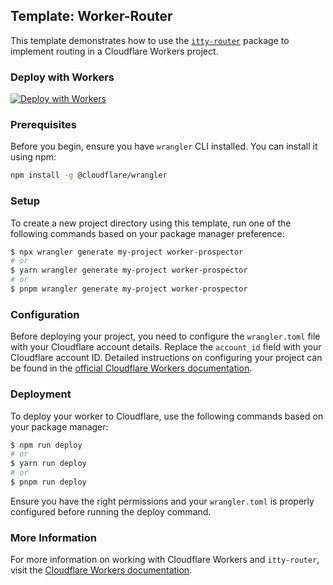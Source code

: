 ## Template: Worker-Router 

This template demonstrates how to use the [`itty-router`](https://github.com/kwhitley/itty-router) package to implement routing in a Cloudflare Workers project.

### Deploy with Workers

[![Deploy with Workers](https://deploy.workers.cloudflare.com/button)](https://deploy.workers.cloudflare.com/?url=https://github.com/cloudflare/workers-sdk/tree/main/templates/worker-router)

### Prerequisites

Before you begin, ensure you have `wrangler` CLI installed. You can install it using npm:

```sh
npm install -g @cloudflare/wrangler
```

### Setup

To create a new project directory using this template, run one of the following commands based on your package manager preference:

```sh
$ npx wrangler generate my-project worker-prospector
# or
$ yarn wrangler generate my-project worker-prospector
# or
$ pnpm wrangler generate my-project worker-prospector
```

### Configuration

Before deploying your project, you need to configure the `wrangler.toml` file with your Cloudflare account details. Replace the `account_id` field with your Cloudflare account ID. Detailed instructions on configuring your project can be found in the [official Cloudflare Workers documentation](https://developers.cloudflare.com/workers/learning/getting-started).

### Deployment

To deploy your worker to Cloudflare, use the following commands based on your package manager:

```sh
$ npm run deploy
# or
$ yarn run deploy
# or
$ pnpm run deploy
```

Ensure you have the right permissions and your `wrangler.toml` is properly configured before running the deploy command.

### More Information

For more information on working with Cloudflare Workers and `itty-router`, visit the [Cloudflare Workers documentation](https://developers.cloudflare.com/workers/).
